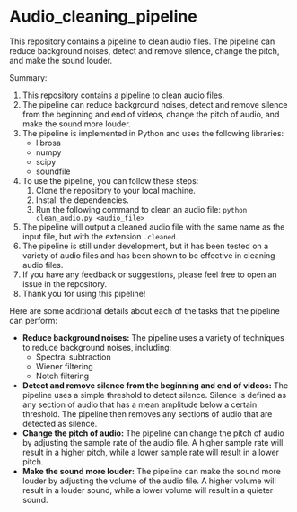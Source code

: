 # Audio_cleaning_pipeline
This repository contains a pipeline to clean audio files. The pipeline can reduce background noises, detect and remove silence, change the pitch, and make the sound louder.

Summary: 
1. This repository contains a pipeline to clean audio files.
2. The pipeline can reduce background noises, detect and remove silence from the beginning and end of videos, change the pitch of audio, and make the sound more louder.
3. The pipeline is implemented in Python and uses the following libraries:
    * librosa
    * numpy
    * scipy
    * soundfile
4. To use the pipeline, you can follow these steps:
    1. Clone the repository to your local machine.
    2. Install the dependencies.
    3. Run the following command to clean an audio file:
        `python clean_audio.py <audio_file>`
5. The pipeline will output a cleaned audio file with the same name as the input file, but with the extension `.cleaned`.
6. The pipeline is still under development, but it has been tested on a variety of audio files and has been shown to be effective in cleaning audio files.
7. If you have any feedback or suggestions, please feel free to open an issue in the repository.
8. Thank you for using this pipeline!

Here are some additional details about each of the tasks that the pipeline can perform:

* **Reduce background noises:** The pipeline uses a variety of techniques to reduce background noises, including:
    * Spectral subtraction
    * Wiener filtering
    * Notch filtering
* **Detect and remove silence from the beginning and end of videos:** The pipeline uses a simple threshold to detect silence. Silence is defined as any section of audio that has a mean amplitude below a certain threshold. The pipeline then removes any sections of audio that are detected as silence.
* **Change the pitch of audio:** The pipeline can change the pitch of audio by adjusting the sample rate of the audio file. A higher sample rate will result in a higher pitch, while a lower sample rate will result in a lower pitch.
* **Make the sound more louder:** The pipeline can make the sound more louder by adjusting the volume of the audio file. A higher volume will result in a louder sound, while a lower volume will result in a quieter sound.
